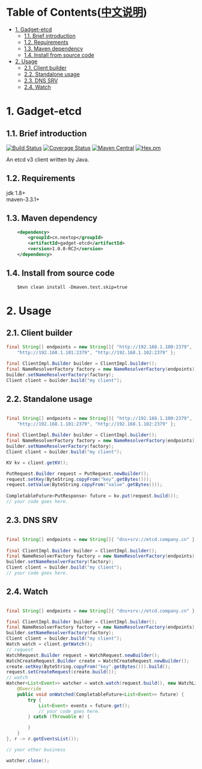 Table of Contents([中文说明](./README.zh_CN.md))
=================

   * [1. Gadget-etcd](#1-gadget-etcd)
      * [1.1. Brief introduction](#11-brief-introduction)
      * [1.2. Requirements](#12-requirements)
      * [1.3. Maven dependency](#13-maven-dependency)
      * [1.4. Install from source code](#14-install-from-source-code)
   * [2. Usage](#2-usage)
      * [2.1. Client builder](#21-client-builder)
      * [2.2. Standalone usage](#22-standalone-usage)
      * [2.3. DNS SRV](#23-dns-srv)
      * [2.4. Watch](#24-watch)

# 1. Gadget-etcd  
## 1.1. Brief introduction  
[![Build Status](https://travis-ci.org/nextopcn/gadget-etcd.svg?branch=master)](https://travis-ci.org/nextopcn/gadget-etcd)
[![Coverage Status](https://coveralls.io/repos/github/nextopcn/gadget-etcd/badge.svg?branch=master)](https://coveralls.io/github/nextopcn/gadget-etcd?branch=master)
[![Maven Central](https://maven-badges.herokuapp.com/maven-central/cn.nextop/gadget-etcd/badge.svg)](https://maven-badges.herokuapp.com/maven-central/cn.nextop/gadget-etcd)
[![Hex.pm](https://img.shields.io/hexpm/l/plug.svg?maxAge=2592000)](https://github.com/nextopcn/gadget-etcd/blob/master/LICENSE)  
  
An etcd v3 client written by Java.  

## 1.2. Requirements  
jdk 1.8+  
maven-3.3.1+  

## 1.3. Maven dependency

```xml  
    <dependency>
        <groupId>cn.nextop</groupId>
        <artifactId>gadget-etcd</artifactId>
        <version>1.0.0-RC2</version>
    </dependency>
```

## 1.4. Install from source code  

``` 
    $mvn clean install -Dmaven.test.skip=true
```  

# 2. Usage  
## 2.1. Client builder  

```java  
final String[] endpoints = new String[]{ "http://192.168.1.100:2379", 
    "http://192.168.1.101:2379", "http://192.168.1.102:2379" };
    
final ClientImpl.Builder builder = ClientImpl.builder();
final NameResolverFactory factory = new NameResolverFactory(endpoints);
builder.setNameResolverFactory(factory); 
Client client = builder.build("my client");
```

## 2.2. Standalone usage  

```java  

final String[] endpoints = new String[]{ "http://192.168.1.100:2379", 
    "http://192.168.1.101:2379", "http://192.168.1.102:2379" };
    
final ClientImpl.Builder builder = ClientImpl.builder();
final NameResolverFactory factory = new NameResolverFactory(endpoints);
builder.setNameResolverFactory(factory); 
Client client = builder.build("my client");

KV kv = client.getKV();

PutRequest.Builder request = PutRequest.newBuilder();
request.setKey(ByteString.copyFrom("key".getBytes()));
request.setValue(ByteString.copyFrom("value".getBytes()));
		
CompletableFuture<PutResponse> future = kv.put(request.build());
// your code goes here. 

```

## 2.3. DNS SRV  
  
```java  

final String[] endpoints = new String[]{ "dns+srv://etcd.company.cn" };
    
final ClientImpl.Builder builder = ClientImpl.builder();
final NameResolverFactory factory = new NameResolverFactory(endpoints);
builder.setNameResolverFactory(factory); 
Client client = builder.build("my client");
// your code goes here.
```

## 2.4. Watch

```java  

final String[] endpoints = new String[]{ "dns+srv://etcd.company.cn" };

final ClientImpl.Builder builder = ClientImpl.builder();
final NameResolverFactory factory = new NameResolverFactory(endpoints);
builder.setNameResolverFactory(factory);
Client client = builder.build("my client");
Watch watch = client.getWatch();
// request
WatchRequest.Builder request = WatchRequest.newBuilder();
WatchCreateRequest.Builder create = WatchCreateRequest.newBuilder();
create.setKey(ByteString.copyFrom("key".getBytes())).build();
request.setCreateRequest(create.build());
// watch
Watcher<List<Event>> watcher = watch.watch(request.build(), new WatchListener<List<Event>>() {
	@Override
	public void onWatched(CompletableFuture<List<Event>> future) {
		try {
			List<Event> events = future.get();
			// your code goes here.
		} catch (Throwable e) {

		}
	}
}, r -> r.getEventsList());

// your other business

watcher.close();
    
```
